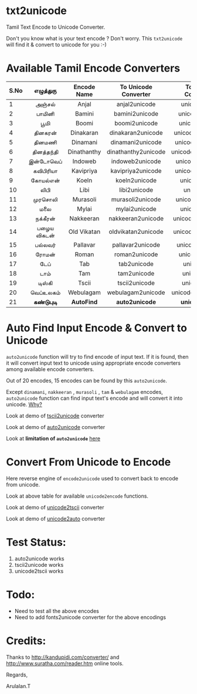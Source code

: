 txt2unicode
===========
Tamil Text Encode to Unicode Converter.

Don't you know what is your text encode ? Don't worry. This `txt2unicode` will find it & convert to unicode for you :-)


Available Tamil Encode Converters
=================================

| S.No  | எழுத்துரு | Encode Name | To Unicode Converter | To Encode Convereter |
| ---- | :---------: | :---------: | :---------: | :---------: |
| 1 | அஞ்சல் | Anjal | anjal2unicode | unicode2anjal|
| 2 |  பாமினி | Bamini|  bamini2unicode| unicode2bamini|
| 3 | பூமி  | Boomi  |  boomi2unicode| unicode2boomi| 
| 4 | தினகரன் | Dinakaran |  dinakaran2unicode | unicode2dinakaran|
| 5 | தினமணி  | Dinamani  | dinamani2unicode  | unicode2dinamani ||
| 6 | தினத்தந்தி |Dinathanthy |  dinathanthy2unicode|unicode2dinathanthy|            
| 7 | இன்டோவெப்   | Indoweb    | indoweb2unicode   | unicode2indoweb  |
| 8 |  கவிபிரியா |  Kavipriya  | kavipriya2unicode| unicode2kavipriya|     
| 9 | கோயல்என்   |  Koeln      | koeln2unicode    |  unicode2koeln  |
| 10| லிபி     |  Libi       |  libi2unicode    | unicode2libi   |
| 11| முரசொலி | Murasoli |  murasoli2unicode | unicode2murasoli |
| 12| மலை  |  Mylai    |mylai2unicode      | unicode2mylai|
| 13| நக்கீரன்  |Nakkeeran|     nakkeeran2unicode| unicode2nakkeeran|
| 14| பழைய விகடன்  | Old Vikatan  | oldvikatan2unicode | unicode2oldvikatan |
| 15| பல்லவர்  | Pallavar      | pallavar2unicode  | unicode2pallavar | 
| 16| ரோமன்   | Roman   | roman2unicode  | unicode2roman |
| 17| டேப்    | Tab  | tab2unicode  | unicode2tab|
| 18| டாம்   |  Tam  |tam2unicode | unicode2tam|
| 19| டிஸ்கி |Tscii  |    tscii2unicode|   unicode2tscii|       
| 20| வெப்உலகம்   | Webulagam | webulagam2unicode |  unicode2webulagam |
| 21| **கண்டுபுடி**| **AutoFind**    | **auto2unicode**|       **unicode2auto**           |




Auto Find Input Encode & Convert to Unicode
===========================================

  `auto2unicode` function will try to find encode of input text. If it is found, then it will convert input text to unicode using appropriate encode converters among available encode converters.
  
  Out of 20 encodes, 15 encodes can be found by this `auto2unicode`. 
  
  Except `dinamani`, `nakkeeran` , `murasoli` , `tam` & `webulagam` encodes, `auto2unicode` function can find input text's encode and will convert it into unicode. [Why?](example/encodes_chars/README.md)
  
  Look at demo of [tscii2unicode](example/demo_tscii2utf8.py) converter

  Look at demo of [auto2unicode](example/demo_auto2utf8.py) converter
  
  Look at **limitation of `auto2unicode`** [here](example/encodes_chars/README.md)
  
  

  
Convert From Unicode to Encode
==============================
  Here reverse engine of `encode2unicode` used to convert back to encode from unicode.
  
  Look at above table for available `unicode2encode` functions.
  
  Look at demo of [unicode2tscii](example/demo_utf8_2_tscii.py) converter
  
  Look at demo of [unicode2auto](example/demo_utf8_2_auto.py) converter
  

Test Status:
===========
  1. auto2unicode works
  2. tscii2unicode works
  3. unicode2tscii works
   


Todo:
====
  * Need to test all the above encodes
  * Need to add fonts2unicode converter for the above encodings
  

Credits:
=======
  Thanks to http://kandupidi.com/converter/ and http://www.suratha.com/reader.htm online tools.
  
Regards,

Arulalan.T
  
